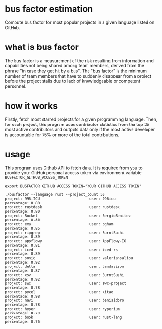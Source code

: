 # bus factor estimation
Compute bus factor for most popular projects in a given language listed on GitHub.

# what is bus factor
The bus factor is a measurement of the risk resulting from information and capabilities not being shared among team members, derived from the phrase "in case they get hit by a bus". 
The "bus factor" is the minimum number of team members that have to suddenly disappear from a project before the project stalls due to lack of knowledgeable or competent personnel.

# how it works
Firstly, fetch most starred projects for a given programming language. Then, for each project, this program uses contributor statistics from the top 25 most active contributors and outputs data only if the most active developer is accountable for 75% or more of the total contributions.

# usage
This program uses Github API to fetch data. It is required from you to provide your GitHub personal access token via environment variable `BUSFACTOR_GITHUB_ACCESS_TOKEN`

```
export BUSFACTOR_GITHUB_ACCESS_TOKEN="YOUR_GITHUB_ACCESS_TOKEN"
```
```
./busfactor --language rust --project_count 50
project: 996.ICU                       user: 996icu                        percentage: 0.80
project: rustdesk                      user: rustdesk                      percentage: 0.80
project: Rocket                        user: SergioBenitez                 percentage: 0.86
project: exa                           user: ogham                         percentage: 0.85
project: ripgrep                       user: BurntSushi                    percentage: 0.89
project: appflowy                      user: AppFlowy-IO                   percentage: 0.81
project: iced                          user: iced-rs                       percentage: 0.89
project: sonic                         user: valeriansaliou                percentage: 0.92
project: delta                         user: dandavison                    percentage: 0.87
project: xsv                           user: BurntSushi                    percentage: 0.92
project: swc                           user: swc-project                   percentage: 0.78
project: pyxel                         user: kitao                         percentage: 0.98
project: navi                          user: denisidoro                    percentage: 0.78
project: hyper                         user: hyperium                      percentage: 0.79
project: book                          user: rust-lang                     percentage: 0.76
```
